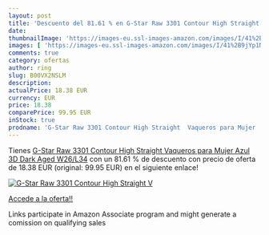 ```yaml
---
layout: post
title: 'Descuento del 81.61 % en G-Star Raw 3301 Contour High Straight  V'
date: 
thumbnailImage: 'https://images-eu.ssl-images-amazon.com/images/I/41%2B9jYp1NBL._SL200_.jpg'
images: [ 'https://images-eu.ssl-images-amazon.com/images/I/41%2B9jYp1NBL._SL200_.jpg' ]
comments: true
category: ofertas
author: ring
slug: B00VX2NSLM
description:
actualPrice: 18.38 EUR
currency: EUR
price: 18.38
comparePrice: 99.95 EUR
inStock: true
prodname: 'G-Star Raw 3301 Contour High Straight  Vaqueros para Mujer  Azul  3D Dark Aged   W26/L34'
---
```


Tienes [G-Star Raw 3301 Contour High Straight  Vaqueros para Mujer  Azul  3D Dark Aged   W26/L34](https://www.amazon.es/dp/B00VX2NSLM/?tag=tolees-21) con un 81.61 % de descuento con precio de oferta de 18.38 EUR (original: 99.95 EUR) en el siguiente enlace!

[![G-Star Raw 3301 Contour High Straight  V](https://images-eu.ssl-images-amazon.com/images/I/41%2B9jYp1NBL._SL200_.jpg)](https://www.amazon.es/dp/B00VX2NSLM/?tag=tolees-21)

[Accede a la oferta!!](https://www.amazon.es/dp/B00VX2NSLM/?tag=tolees-21)

Links participate in Amazon Associate program and might generate a comission on qualifying sales


